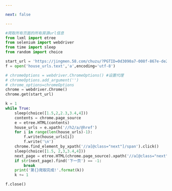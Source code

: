 ```yaml
---

next: false

---
```




<BlogInfo id="1119" title="40.爬取" author="白日梦想猿" pv=0 read_times=0 pre_cost_time="0分49秒" category="爬虫学习" tag_list="['爬虫学习']" create_time="2020.06.14 08:28:19" update_time="2020.06.14 09:39:32" />

```python
#爬取所有页面的所有房源url信息
from lxml import etree
from selenium import webdriver
from time import sleep
from random import choice

start_url = 'https://jingmen.58.com/chuzu/?PGTID=0d3090a7-008f-867e-de29-b363e6c67ee3&ClickID=8'
f = open('house_urls.text','a',encoding='utf-8')

# chromeOptions = webdriver.ChromeOptions() #设置代理
# chromeOptions.add_argument('')
# chrome_options=chromeOptions
chrome = webdriver.Chrome()
chrome.get(start_url)

k = 1
while True:
    sleep(choice([1.5,2,2.3,3.4,4]))
    contents = chrome.page_source
    e = etree.HTML(contents)
    house_urls = e.xpath('//h2/a/@href')
    for i in range(len(house_urls)-1):
        f.write(house_urls[i])
        f.write('\n')
    chrome.find_element_by_xpath('//a[@class="next"]/span').click()
    sleep(choice([1.5, 2,3,3.4,4]))
    next_page = etree.HTML(chrome.page_source).xpath('//a[@class="next"]/span/text()')
    if str(next_page).find('下一页') == -1:
        break
    print('第{}爬取完成!'.format(k))
    k += 1

f.close()
```



<ActionBox />
